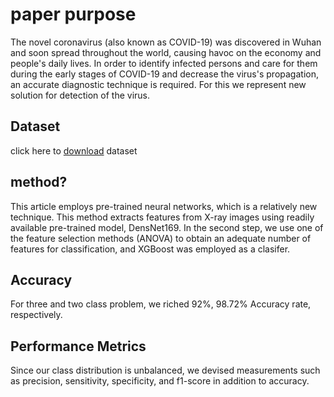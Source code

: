 # paper purpose

The novel coronavirus (also known as COVID-19) was discovered in Wuhan and soon spread throughout the world, causing havoc on the economy and people's daily lives. In order to identify infected persons and care for them during the early stages of COVID-19 and decrease the virus's propagation, an accurate diagnostic technique is required. For this we represent new solution for detection of the virus.

## Dataset

click here to [download](https://github.com/seyyedalialavi2000/COVID-19-detection/tree/master/dataset/X-Ray%20Image%20DataSet) dataset

## method?

This article employs pre-trained neural networks, which is a relatively new technique. This method extracts features from X-ray images using readily available pre-trained model, DensNet169. In the second step, we use one of the feature selection methods (ANOVA) to obtain an adequate number of features for classification, and XGBoost was employed as a clasifer.

## Accuracy

For three and two class problem, we riched 92%, 98.72% Accuracy rate, respectively.

## Performance Metrics

Since our class distribution is unbalanced, we devised measurements such as precision, sensitivity, specificity, and f1-score in addition to accuracy.

